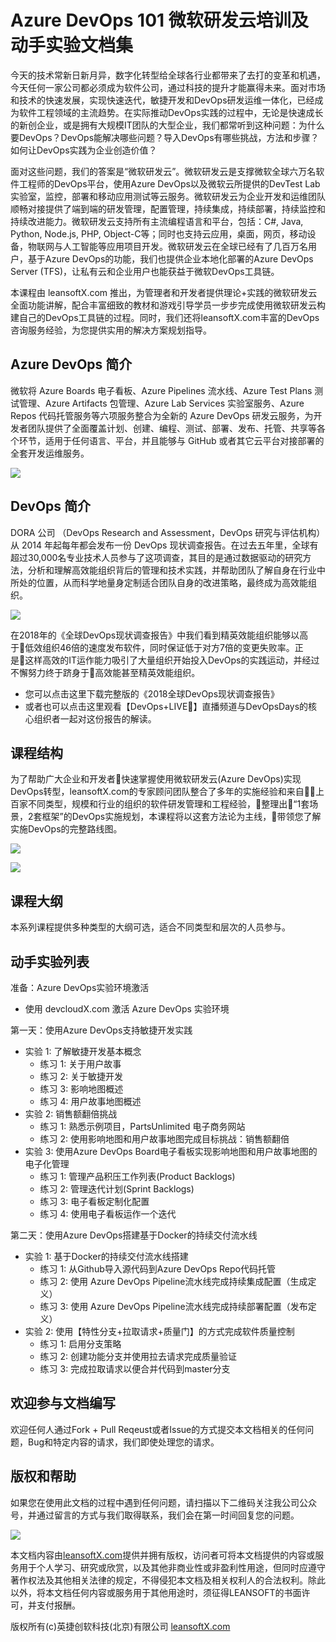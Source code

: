 # Azure DevOps 101 微软研发云培训及动手实验文档集

今天的技术常新日新月异，数字化转型给全球各行业都带来了去打的变革和机遇，今天任何一家公司都必须成为软件公司，通过科技的提升才能赢得未来。面对市场和技术的快速发展，实现快速迭代，敏捷开发和DevOps研发运维一体化，已经成为软件工程领域的主流趋势。在实际推动DevOps实践的过程中，无论是快速成长的新创企业，或是拥有大规模IT团队的大型企业，我们都常听到这种问题：为什么要DevOps？DevOps能解决哪些问题？导入DevOps有哪些挑战，方法和步骤？如何让DevOps实践为企业创造价值？

面对这些问题，我们的答案是“微软研发云”。微软研发云是支撑微软全球六万名软件工程师的DevOps平台，使用Azure DevOps以及微软云所提供的DevTest Lab实验室，监控，部署和移动应用测试等云服务。微软研发云为企业开发和运维团队顺畅对接提供了端到端的研发管理，配置管理，持续集成，持续部署，持续监控和持续改进能力。微软研发云支持所有主流编程语言和平台，包括：C#, Java, Python, Node.js, PHP, Object-C等；同时也支持云应用，桌面，网页，移动设备，物联网与人工智能等应用项目开发。微软研发云在全球已经有了几百万名用户，基于Azure DevOps的功能，我们也提供企业本地化部署的Azure DevOps Server (TFS)，让私有云和企业用户也能获益于微软DevOps工具链。

本课程由 leansoftX.com 推出，为管理者和开发者提供理论+实践的微软研发云全面功能讲解，配合丰富细致的教材和游戏引导学员一步步完成使用微软研发云构建自己的DevOps工具链的过程。同时，我们还将leansoftX.com丰富的DevOps咨询服务经验，为您提供实用的解决方案规划指导。

## Azure DevOps 简介

微软将 Azure Boards 电子看板、Azure Pipelines 流水线、Azure Test Plans 测试管理、Azure Artifacts 包管理、Azure Lab Services 实验室服务、Azure Repos 代码托管服务等六项服务整合为全新的 Azure DevOps 研发云服务，为开发者团队提供了全面覆盖计划、创建、编程、测试、部署、发布、托管、共享等各个环节，适用于任何语言、平台，并且能够与 GitHub 或者其它云平台对接部署的全套开发运维服务。

![](images/azure-devops-overview.png)

## DevOps 简介

DORA 公司 （DevOps Research and Assessment，DevOps 研究与评估机构）从 2014 年起每年都会发布一份 DevOps 现状调查报告。在过去五年里，全球有超过30,000名专业技术人员参与了这项调查，其目的是通过数据驱动的研究方法，分析和理解高效能组织背后的管理和技术实践，并帮助团队了解自身在行业中所处的位置，从而科学地量身定制适合团队自身的改进策略，最终成为高效能组织。

![](images/devops-report-2018.png)

在2018年的《全球DevOps现状调查报告》中我们看到精英效能组织能够以高于低效组织46倍的速度发布软件，同时保证低于对方7倍的变更失败率。正是这样高效的IT运作能力吸引了大量组织开始投入DevOps的实践运动，并经过不懈努力终于跻身于高效能甚至精英效能组织。

* 您可以点击这里下载完整版的《2018全球DevOps现状调查报告》
* 或者也可以点击这里观看【DevOps+LIVE】直播频道与DevOpsDays的核心组织者一起对这份报告的解读。

## 课程结构

为了帮助广大企业和开发者快速掌握使用微软研发云(Azure DevOps)实现DevOps转型，leansoftX.com的专家顾问团队整合了多年的实施经验和来自上百家不同类型，规模和行业的组织的软件研发管理和工程经验，整理出“1套场景，2套框架”的DevOps实施规划，本课程将以这套方法论为主线，带领您了解实施DevOps的完整路线图。

![](images/devops-scenario.png)

![](images/devops-frameworks.png)

## 课程大纲

本系列课程提供多种类型的大纲可选，适合不同类型和层次的人员参与。

## 动手实验列表

准备：Azure DevOps实验环境激活

* 使用 devcloudX.com 激活 Azure DevOps 实验环境

第一天：使用Azure DevOps支持敏捷开发实践

* 实验 1: 了解敏捷开发基本概念
  * 练习 1: 关于用户故事
  * 练习 2: 关于敏捷开发
  * 练习 3: 影响地图概述
  * 练习 4: 用户故事地图概述
* 实验 2: 销售额翻倍挑战
  * 练习 1: 熟悉示例项目，PartsUnlimited 电子商务网站
  * 练习 2: 使用影响地图和用户故事地图完成目标挑战：销售额翻倍
* 实验 3: 使用Azure DevOps Board电子看板实现影响地图和用户故事地图的电子化管理
  * 练习 1: 管理产品积压工作列表(Product Backlogs)
  * 练习 2: 管理迭代计划(Sprint Backlogs)
  * 练习 3: 电子看板定制化配置
  * 练习 4: 使用电子看板运作一个迭代

第二天：使用Azure DevOps搭建基于Docker的持续交付流水线

* 实验 1: 基于Docker的持续交付流水线搭建
  * 练习 1: 从Github导入源代码到Azure DevOps Repo代码托管
  * 练习 2: 使用 Azure DevOps Pipeline流水线完成持续集成配置（生成定义）
  * 练习 3: 使用 Azure DevOps Pipeline流水线完成持续部署配置（发布定义）
* 实验 2: 使用【特性分支+拉取请求+质量门】的方式完成软件质量控制
  * 练习 1: 启用分支策略
  * 练习 2: 创建功能分支并使用拉去请求完成质量验证
  * 练习 3: 完成拉取请求以便合并代码到master分支

## 欢迎参与文档编写

欢迎任何人通过Fork + Pull Reqeust或者Issue的方式提交本文档相关的任何问题，Bug和特定内容的请求，我们即使处理您的请求。

## 版权和帮助

如果您在使用此文档的过程中遇到任何问题，请扫描以下二维码关注我公司公众号，并通过留言的方式与我们取得联系，我们会在第一时间回复您的问题。

![](images/devops-weichat-barcode.png)

本文档内容由[leansoftX.com](https://leansoftX.com)提供并拥有版权，访问者可将本文档提供的内容或服务用于个人学习、研究或欣赏，以及其他非商业性或非盈利性用途，但同时应遵守著作权法及其他相关法律的规定，不得侵犯本文档及相关权利人的合法权利。除此以外，将本文档任何内容或服务用于其他用途时，须征得LEANSOFT的书面许可，并支付报酬。

版权所有(c)英捷创软科技(北京)有限公司
[leansoftX.com](https://leansoftX.com)